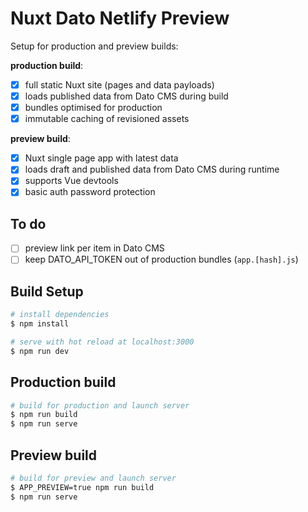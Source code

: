 # Nuxt Dato Netlify Preview

Setup for production and preview builds:

**production build**: 
- [x] full static Nuxt site (pages and data payloads)
- [x] loads published data from Dato CMS during build
- [x] bundles optimised for production
- [x] immutable caching of revisioned assets

**preview build**:
- [x] Nuxt single page app with latest data
- [x] loads draft and published data from Dato CMS during runtime
- [x] supports Vue devtools
- [x] basic auth password protection

## To do

- [ ] preview link per item in Dato CMS
- [ ] keep DATO_API_TOKEN out of production bundles (`app.[hash].js`) 

## Build Setup

```bash
# install dependencies
$ npm install

# serve with hot reload at localhost:3000
$ npm run dev
```

## Production build

```bash
# build for production and launch server
$ npm run build
$ npm run serve
```

## Preview build

```bash
# build for preview and launch server
$ APP_PREVIEW=true npm run build
$ npm run serve
```
